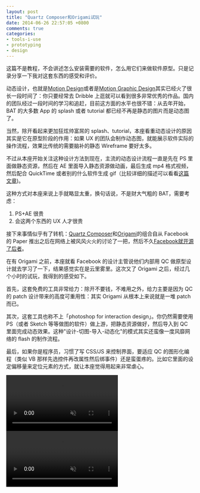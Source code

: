 ```yaml
---
layout: post
title: "Quartz Composer和Origami试玩"
date: 2014-06-26 22:57:05 +0800
comments: true
categories:
- tools-i-use
- prototyping
- design
---
```


这篇不是教程，不会讲述怎么安装需要的软件，怎么用它们来做软件原型。只是记录分享一下我对这套东西的感受和评价。

动态设计，也就是[Motion Design](http://v.youku.com/v_show/id_XMzIyNTk1NTMy.html)或者是[Motion Graphic Design](http://en.wikipedia.org/wiki/Motion_graphic_design)其实已经火了很长一段时间了：你只要经常去 Dribble 上逛就可以看到很多非常优秀的作品。国内的团队经过一段时间的学习和追赶，目前这方面的水平也很不错：从去年开始，BAT 的大多数 App 的 splash 或者 tutorial 都已经不再是静态的图片而是动态图了。

当然，除开看起来更加狂炫帅富屌的 splash、tutorial，本座看重动态设计的原因其实是它在原型阶段的作用：如果 UX 的团队会制作动态图，就能展示软件实际的操作流程，效果比传统的需要脑补的静态 Wireframe 要好太多。

不过从本座开始关注这种设计方法到现在，主流的动态设计流程一直是先在 PS 里面做静态资源，然后在 AE 里面导入静态资源做动画，最后生成 mp4 格式视频，然后配合 QuickTime 或者别的什么软件生成 gif（比较详细的描述可以看看[这篇文章](http://www.uisdc.com/the-internet-motion-graphic))。

这种方式对本座来说上手就略显太重，换句话说，不是财大气粗的 BAT，需要考虑：

1. PS+AE 很贵
2. 会这两个东西的 UX 人才很贵

接下来事情似乎有了转机：[Quartz Composer](http://quartzcomposer.com/)和[Origami](http://facebook.github.io/origami/)的组合自从 Facebook 的 Paper 推出之后在网络上被风风火火的讨论了一把，然后不久[Facebook就开源了后者](http://www.fastcodesign.com/3025932/facebook-develops-a-photoshop-for-interaction-design-and-its-free-for-anyone-to-use)。

在有 Origami 之前，本座就看 Facebook 的设计主管说他们内部用 QC 做原型设计就去学习了一下，结果感觉实在是云里雾里。这次又了 Origami 之后，经过几个小时的试玩，我得到的感受如下。

首先，这套免费的工具非常给力：除开不要钱，不难用之外，给力主要是因为 QC 的 patch 设计带来的高度可重用性：其实 Origami 从根本上来说就是一堆 patch 而已。

其次，这套工具也称不上「photoshop for interaction design」。你仍然需要使用 PS（或者 Sketch 等等做图的软件）做上游，把静态资源做好，然后导入到 QC 里面完成动态效果。这种"设计-切图-导入-动态化"的模式其实还蛮像一度风靡网络的 flash 的制作流程。

最后，如果你是程序员，习惯了写 CSS/JS 来控制界面，要适应 QC 的图形化编程（类似 VB 那样先选控件再改属性然后绑事件）还是蛮蛋疼的。比如它里面的设定偏移量来定位元素的方式，就让本座觉得用起来非常虐心。

<video playsInline autoplay loop muted>
    <source src="{{ site.static_base }}/downloads/images/2014_06/qc_yx_intro.mp4" type="video/mp4">
    <p>Your browser doesn't support this embedded video.</p>
</video>

<video playsInline autoplay loop muted>
    <source src="{{ site.static_base }}/downloads/images/2014_06/qc_yx_bd.mp4" type="video/mp4">
    <p>Your browser doesn't support this embedded video.</p>
</video>
